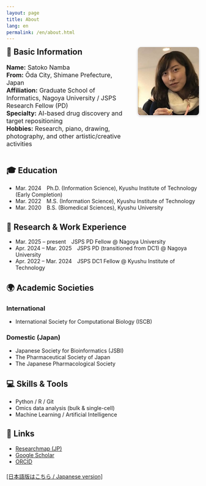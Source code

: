 ```yaml
---
layout: page
title: About
lang: en
permalink: /en/about.html
---
```


<div style="display: flex; align-items: flex-start; gap: 20px; flex-wrap: wrap;">

  <!-- Left: Basic Info -->
  <div style="flex: 1; min-width: 250px;">
    <h2 style="margin-top: 0; font-weight: bold;">🧬 Basic Information</h2>
    <ul style="list-style: none; padding-left: 0; font-size: 1rem;">
      <li><strong>Name:</strong> Satoko Namba</li>
      <li><strong>From:</strong> Ōda City, Shimane Prefecture, Japan</li>
      <li><strong>Affiliation:</strong> Graduate School of Informatics, Nagoya University / JSPS Research Fellow (PD)</li>
      <li><strong>Specialty:</strong> AI-based drug discovery and target repositioning</li>
      <li><strong>Hobbies:</strong> Research, piano, drawing, photography, and other artistic/creative activities</li>
    </ul>
  </div>

  <!-- Right: Profile Image -->
  <div style="flex-shrink: 0;">
    <img src="/assets/profile.jpg" alt="Profile photo" style="width: 160px; height: auto; border-radius: 8px; box-shadow: 0 2px 6px rgba(0,0,0,0.2);">
  </div>
</div>

## 🎓 Education
- Mar. 2024 Ph.D. (Information Science), Kyushu Institute of Technology (Early Completion)  
- Mar. 2022 M.S. (Information Science), Kyushu Institute of Technology  
- Mar. 2020 B.S. (Biomedical Sciences), Kyushu University  

## 🧪 Research & Work Experience
- Mar. 2025 – present JSPS PD Fellow @ Nagoya University  
- Apr. 2024 – Mar. 2025 JSPS PD (transitioned from DC1) @ Nagoya University  
- Apr. 2022 – Mar. 2024 JSPS DC1 Fellow @ Kyushu Institute of Technology  

## 🌍 Academic Societies

### International
- International Society for Computational Biology (ISCB)

### Domestic (Japan)
- Japanese Society for Bioinformatics (JSBI)  
- The Pharmaceutical Society of Japan  
- The Japanese Pharmacological Society  

## 💻 Skills & Tools
- Python / R / Git  
- Omics data analysis (bulk & single-cell)  
- Machine Learning / Artificial Intelligence  

## 🔗 Links
- [Researchmap (JP)](https://researchmap.jp/namba_satoko)  
- [Google Scholar](https://scholar.google.com)  
- [ORCID](https://orcid.org/0000-0003-1873-8639)


<div style="margin-top: 20px;">
  <a href="../about.html">
    [日本語版はこちら / Japanese version]
  </a>
</div>
